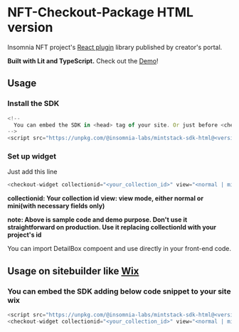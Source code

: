 # NFT-Checkout-Package HTML version

Insomnia NFT project's [React plugin](https://github.com/Luna-Exchange/MintStackPluginHtml) library published by creator's portal.

**Built with Lit and TypeScript.**
Check out the [Demo](https://ultraj0330.wixsite.com/nft-checkout)!

## Usage

### Install the SDK

```js
<!--
  You can embed the SDK in <head> tag of your site. Or just before <checkout-widget> code.
-->
<script src="https://unpkg.com/@insomnia-labs/mintstack-sdk-html@<version>/dist/index.js"></script>
```

### Set up widget

Just add this line

```js
<checkout-widget collectionid="<your_collection_id>" view="<normal | mini>"></checkout-widget>
```

**collectionid: Your collection id**
**view: view mode, either normal or mini(with necessary fields only)**

**note: Above is sample code and demo purpose. Don't use it straightforward on production. Use it replacing collectionId with your project's id**

You can import DetailBox compoent and use directly in your front-end code.

## Usage on sitebuilder like [Wix](https://www.wix.com)

### You can embed the SDK adding below code snippet to your site wix

```js
<script src="https://unpkg.com/@insomnia-labs/mintstack-sdk-html@<version>/dist/index.js"></script>
<checkout-widget collectionid="<your_collection_id>" view="<normal | mini>"></checkout-widget>
``` 

